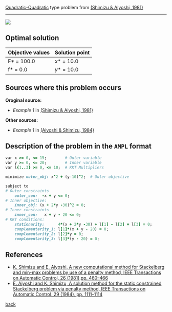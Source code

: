 [Quadratic-Quadratic](/test-problems/QP-QP-problems) type problem from [(Shimizu & Aiyoshi, 1981)][Shimizu & Aiyoshi, 1981]

---

![](https://github.com/basblsolver/test-problems/wiki/images/sa_1981_01_eq.jpg)

## Optimal solution

Objective values   | Solution point           |
------------------ | ------------------------ |
F* = 100.0         | _x_* = 10.0              |
f* = 0.0           | _y_* = 10.0              |

## Sources where this problem occurs

__Oroginal source:__

 - _Example 1_ in [(Shimizu & Aiyoshi, 1981)][Shimizu & Aiyoshi, 1981]

__Other sources:__

 - _Example 1_ in [(Aiyoshi & Shimizu, 1984)][Aiyoshi & Shimizu, 1984]

## Description of the problem in the `AMPL` format

```ruby
var x >= 0, <= 15;        # Outer variable
var y >= 0, <= 20;        # Inner variable
var l{1..3} >= 0, <= 10;  # KKT Multipliers

minimize outer_obj: x^2 + (y-10)^2;  # Outer objective

subject to
# Outer constraints
    outer_con:  -x + y <= 0;
# Inner objective:
    inner_obj: (x + 2*y -30)^2 = 0;
# Inner constraints
    inner_con:   x + y - 20 <= 0;
# KKT conditions:
    stationarity:      4*(x + 2*y -30) + l[1] - l[2] + l[3] = 0;
    complementarity_1: l[1]*(x + y - 20) = 0;
    complementarity_2: l[2]*y = 0;
    complementarity_3: l[3]*(y - 20) = 0;
```

##  References

- [K. Shimizu and E. Aiyoshi, A new computational method for Stackelberg and min-max problems by use of a penalty method, IEEE Transactions on Automatic Control, 26 (1981),pp. 460–466](https://doi.org/10.1109/TAC.1981.1102607)
- [E. Aiyoshi and K. Shimizu, A solution method for the static constrained Stackelberg problem via penalty method, IEEE Transactions on Automatic Control, 29 (1984), pp. 1111–1114](https://doi.org/10.1109/TAC.1984.1103455)

[back](/test-problems/QP-QP-problems)

[Aiyoshi & Shimizu, 1984]: https://doi.org/10.1109/TAC.1984.1103455
[Shimizu & Aiyoshi, 1981]: https://doi.org/10.1109/TAC.1981.1102607
